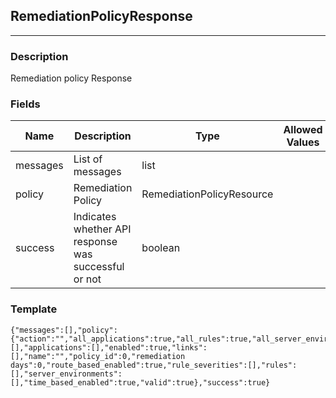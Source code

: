 ## RemediationPolicyResponse
---
### Description
Remediation policy Response
### Fields
| Name | Description | Type | Allowed Values | Required |
| ---- | ----------- | ---- | -------------- | -------- |
| messages | List of messages | list |  | false |
| policy | Remediation Policy | RemediationPolicyResource |  | false |
| success | Indicates whether API response was successful or not | boolean |  | false |
### Template
```
{"messages":[],"policy":{"action":"","all_applications":true,"all_rules":true,"all_server_environments":true,"application_importance":[],"applications":[],"enabled":true,"links":[],"name":"","policy_id":0,"remediation days":0,"route_based_enabled":true,"rule_severities":[],"rules":[],"server_environments":[],"time_based_enabled":true,"valid":true},"success":true}
```
